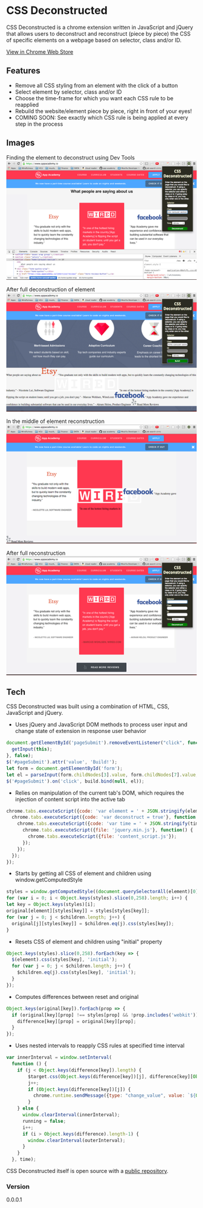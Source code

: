 
# CSS Deconstructed

CSS Deconstructed is a chrome extension written in JavaScript and jQuery that allows users to deconstruct and reconstruct (piece by piece) the CSS of specific elements on a webpage based on selector, class and/or ID.

[View in Chrome Web Store][webstore]

## Features
* Remove all CSS styling from an element with the click of a button
* Select element by selector, class and/or ID
* Choose the time-frame for which you want each CSS rule to be reapplied
* Rebuild the website/element piece by piece, right in front of your eyes!
* COMING SOON: See exactly which CSS rule is being applied at every step in the process

## Images
Finding the element to deconstruct using Dev Tools
![Alt text](./images/shot2.png?raw=true "Optional Title")

After full deconstruction of element
![Alt text](./images/shot3.png?raw=true "Optional Title")

In the middle of element reconstruction
![Alt text](./images/shot4.png?raw=true "Optional Title")

After full reconstruction
![Alt text](./images/shot1.png?raw=true "Optional Title")



## Tech
CSS Deconstructed was built using a combination of HTML, CSS, JavaScript and jQuery.

* Uses jQuery and JavaScript DOM methods to process user input and change state of extension in response user behavior
```javascript
document.getElementById('pageSubmit').removeEventListener("click", function() {
  getInput(this);
}, false);
$('#pageSubmit').attr('value', 'Build!');
let form = document.getElementById('form');
let el = parseInput(form.childNodes[3].value, form.childNodes[7].value, form.childNodes[11].value, form.childNodes[15].value);
$('#pageSubmit').on('click', build.bind(null, el));
```

* Relies on manipulation of the current tab's DOM, which requires the injection of content script into the active tab
```javascript
chrome.tabs.executeScript({code: 'var element = ' + JSON.stringify(element)}, function() {
  chrome.tabs.executeScript({code: 'var deconstruct = true'}, function () {
    chrome.tabs.executeScript({code: 'var time = ' + JSON.stringify(time)}, function () {
      chrome.tabs.executeScript({file: 'jquery.min.js'}, function() {
        chrome.tabs.executeScript({file: 'content_script.js'});
      });
    });
  });
});
```

* Starts by getting all CSS of element and children using window.getComputedStyle
```javascript
styles = window.getComputedStyle((document.querySelectorAll(element)[0]));
for (var i = 0; i < Object.keys(styles).slice(0,258).length; i++) {
let key = Object.keys(styles)[i];
original[element][styles[key]] = styles[styles[key]];
for (var j = 0; j < $children.length; j++) {
  original[j][styles[key]] = $children.eq(j).css(styles[key]);
}
```

* Resets CSS of element and children using "initial" property
```javascript
Object.keys(styles).slice(0,258).forEach(key => {
  $(element).css(styles[key], 'initial');
  for (var j = 0; j < $children.length; j++) {
    $children.eq(j).css(styles[key], 'initial');
  }
});
```

* Computes differences between reset and original
```javascript
Object.keys(original[key]).forEach(prop => {
  if (original[key][prop] !== styles[prop] && !prop.includes('webkit')) {
    difference[key][prop] = original[key][prop];
  }
});
```

* Uses nested intervals to reapply CSS rules at specified time interval
```javascript
var innerInterval = window.setInterval(
  function () {
    if (j < Object.keys(difference[key]).length) {
        $target.css(Object.keys(difference[key])[j], difference[key][Object.keys(difference[key])[j]]);
        j++;
        if (Object.keys(difference[key])[j]) {
          chrome.runtime.sendMessage({type: "change_value", value: `${Object.keys(difference[key])[j]}: ${difference[key][Object.keys(difference[key])[j]]}`});
        }
    } else {
      window.clearInterval(innerInterval);
      running = false;
      i++;
      if (i > Object.keys(difference).length-1) {
        window.clearInterval(outerInterval);
      }
    }
  }, time);
```


CSS Deconstructed itself is open source with a [public repository][CSSD].


### Version
0.0.0.1



   [CSSD]: <https://github.com/kabnigam/CSS-Deconstructed>
   [webstore]: <https://chrome.google.com/webstore/detail/css-deconstructed/inhlobcefhlmdljoeigpbpdehlpciohh>

